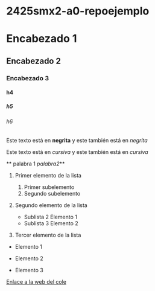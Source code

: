 # 2425smx2-a0-repoejemplo

# Encabezado 1
## Encabezado 2
### Encabezado 3
#### h4
##### h5
###### h6

Este texto está en **negrita** y este también está en _negrita_

Este texto está en *cursiva* y este también está en _cursiva_

** palabra 1 _palabra2_**

1. Primer elemento de la lista
	1. Primer subelemento
	2. Segundo subelemento

2. Segundo elemento de la lista
	* Sublista 2 Elemento 1
	* Sublista 3 Elemento 2

3. Tercer elemento de la lista

* Elemento 1
- Elemento 2
+ Elemento 3

[Enlace a la web del cole](https://www.fje.edu/ca/jesuites-bellvitge "Texto
opcional")

